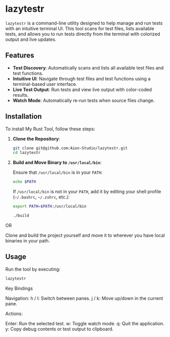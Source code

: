 
# lazytestr

`lazytestr` is a command-line utility  designed to help manage and run tests with an intuitive terminal UI. This tool scans for test files, lists available tests, and allows you to run tests directly from the terminal with colorized output and live updates.

## Features

- **Test Discovery**: Automatically scans and lists all available test files and test functions.
- **Intuitive UI**: Navigate through test files and test functions using a terminal-based user interface.
- **Live Test Output**: Run tests and view live output with color-coded results.
- **Watch Mode**: Automatically re-run tests when source files change.

## Installation

To install My Rust Tool, follow these steps:

1. **Clone the Repository**:
    ```sh
    git clone git@github.com:Aion-Studio/lazytestr.git
    cd lazytestr
    ```


2. **Build and Move Binary to `/usr/local/bin`**:

    Ensure that `/usr/local/bin` is in your `PATH`:
    ```sh
    echo $PATH
    ```

    If `/usr/local/bin` is not in your `PATH`, add it by editing your shell profile (`~/.bashrc`, `~/.zshrc`, etc.):
    ```sh
    export PATH=$PATH:/usr/local/bin
    ```
    ```sh
    ./build
    ```

OR

Clone and build the project yourself and move it to wherever you have local binaries in your path.

    

## Usage

Run the tool by executing:

```sh
lazytestr
```

Key Bindings


Navigation:
h / l: Switch between panes.
j / k: Move up/down in the current pane.

Actions:

Enter: Run the selected test.
w: Toggle watch mode.
q: Quit the application.
y: Copy debug contents or test output to clipboard.

